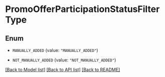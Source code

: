 # PromoOfferParticipationStatusFilterType

## Enum


* `MANUALLY_ADDED` (value: `"MANUALLY_ADDED"`)

* `NOT_MANUALLY_ADDED` (value: `"NOT_MANUALLY_ADDED"`)


[[Back to Model list]](../README.md#documentation-for-models) [[Back to API list]](../README.md#documentation-for-api-endpoints) [[Back to README]](../README.md)


